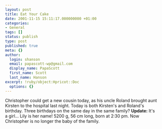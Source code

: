```yaml
---
layout: post
title: Eat Your Cake
date: 2001-11-15 15:11:17.000000000 +01:00
categories:
- General
tags: []
status: publish
type: post
published: true
meta: {}
author:
  login: shanson
  email: papascott-wp@gmail.com
  display_name: PapaScott
  first_name: Scott
  last_name: Hanson
excerpt: !ruby/object:Hpricot::Doc
  options: {}
---
```

<p>Christopher could get a new cousin today, as his uncle Roland brought aunt Kirsten to the hospital last night. Today is both Kirsten's and Roland's birthday. Three birthdays on the same day in the same family? <b>Update:</b> It's a girl... Lily is her name! 5200 g, 56 cm long, born at 2:30 pm. Now Christopher is no longer the baby of the family.</p>
